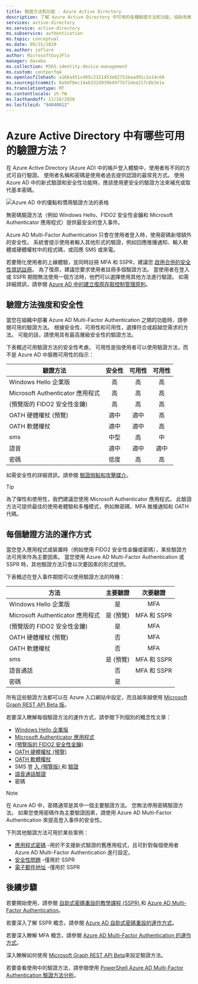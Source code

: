 ```yaml
---
title: 驗證方法和功能 - Azure Active Directory
description: 了解 Azure Active Directory 中可用的各種驗證方法和功能，協助改善和保護登入事件
services: active-directory
ms.service: active-directory
ms.subservice: authentication
ms.topic: conceptual
ms.date: 09/15/2020
ms.author: joflore
author: MicrosoftGuyJFlo
manager: daveba
ms.collection: M365-identity-device-management
ms.custom: contperfq4
ms.openlocfilehash: a166a451c405c2321453e02751baad91c2a14c60
ms.sourcegitcommit: 0a9df8ec14ab332d939b49f7b72dea217c8b3e1e
ms.translationtype: MT
ms.contentlocale: zh-TW
ms.lasthandoff: 11/18/2020
ms.locfileid: "94840012"
---
```

# <a name="what-authentication-and-verification-methods-are-available-in-azure-active-directory"></a>Azure Active Directory 中有哪些可用的驗證方法？

在 Azure Active Directory (Azure AD) 中的帳戶登入體驗中，使用者有不同的方式可自行驗證。 使用者名稱和密碼是使用者過去提供認證的最常見方式。 使用 Azure AD 中的新式驗證和安全性功能時，應該使用更安全的驗證方法來補充或取代基本密碼。

![Azure AD 中的優點和慣用驗證方法的表格](media/concept-authentication-methods/authentication-methods.png)

無密碼驗證方法（例如 Windows Hello、FIDO2 安全性金鑰和 Microsoft Authenticator 應用程式）提供最安全的登入事件。

Azure AD Multi-Factor Authentication 只會在使用者登入時，使用密碼新增額外的安全性。 系統會提示使用者輸入其他形式的驗證，例如回應推播通知、輸入軟體或硬體權杖中的程式碼，或回應 SMS 或來電。

若要簡化使用者的上線體驗，並同時註冊 MFA 和 SSPR，建議您 [啟用合併的安全性資訊註冊](howto-registration-mfa-sspr-combined.md)。 為了復原，建議您要求使用者註冊多個驗證方法。 當使用者在登入或 SSPR 期間無法使用一個方法時，他們可以選擇使用其他方法進行驗證。 如需詳細資訊，請參閱 [Azure AD 中的建立復原存取控制管理原則](concept-resilient-controls.md)。

## <a name="authentication-method-strength-and-security"></a>驗證方法強度和安全性

當您在組織中部署 Azure AD Multi-Factor Authentication 之類的功能時，請參閱可用的驗證方法。 根據安全性、可用性和可用性，選擇符合或超越您需求的方法。 可能的話，請使用具有最高層級安全性的驗證方法。

下表概述可用驗證方法的安全性考慮。 可用性是指使用者可以使用驗證方法，而不是 Azure AD 中服務可用性的指示：

| 驗證方法          | 安全性 | 可用性 | 可用性 |
|--------------------------------|:--------:|:---------:|:------------:|
| Windows Hello 企業版     | 高     | 高      | 高         |
| Microsoft Authenticator 應用程式    | 高     | 高      | 高         |
|  (預覽版的 FIDO2 安全性金鑰)    | 高     | 高      | 高         |
| OATH 硬體權杖 (預覽) | 適中   | 適中    | 高         |
| OATH 軟體權杖           | 適中   | 適中    | 高         |
| sms                            | 中型   | 高      | 中       |
| 語音                          | 適中   | 適中    | 適中       |
| 密碼                       | 低度      | 高      | 高         |

如需安全性的詳細資訊，請參閱 [驗證弱點和攻擊媒介](https://techcommunity.microsoft.com/t5/azure-active-directory-identity/all-your-creds-are-belong-to-us/ba-p/855124)。

> [!TIP]
> 為了彈性和使用性，我們建議您使用 Microsoft Authenticator 應用程式。 此驗證方法可提供最佳的使用者體驗和多種模式，例如無密碼、MFA 推播通知和 OATH 代碼。

## <a name="how-each-authentication-method-works"></a>每個驗證方法的運作方式

當您登入應用程式或裝置時（例如使用 FIDO2 安全性金鑰或密碼），某些驗證方法可用來作為主要因素。 當您使用 Azure AD Multi-Factor Authentication 或 SSPR 時，其他驗證方法只會以次要因素的形式提供。

下表概述在登入事件期間可以使用驗證方法的時機：

| 方法                         | 主要驗證 | 次要驗證  |
|--------------------------------|:----------------------:|:-------------------------:|
| Windows Hello 企業版     | 是                    | MFA                       |
| Microsoft Authenticator 應用程式    | 是 (預覽)          | MFA 和 SSPR              |
|  (預覽版的 FIDO2 安全性金鑰)    | 是                    | MFA                       |
| OATH 硬體權杖 (預覽) | 否                     | MFA                       |
| OATH 軟體權杖           | 否                     | MFA                       |
| sms                            | 是 (預覽)          | MFA 和 SSPR              |
| 語音通話                     | 否                     | MFA 和 SSPR              |
| 密碼                       | 是                    |                           |

所有這些驗證方法都可以在 Azure 入口網站中設定，而且越來越使用 [Microsoft Graph REST API Beta 版](/graph/api/resources/authenticationmethods-overview?view=graph-rest-beta)。

若要深入瞭解每個驗證方法的運作方式，請參閱下列個別的概念性文章：

* [Windows Hello 企業版](/windows/security/identity-protection/hello-for-business/hello-overview)
* [Microsoft Authenticator 應用程式](concept-authentication-authenticator-app.md)
* [ (預覽版的 FIDO2 安全性金鑰) ](concept-authentication-passwordless.md#fido2-security-keys)
* [OATH 硬體權杖 (預覽)](concept-authentication-oath-tokens.md#oath-hardware-tokens-preview)
* [OATH 軟體權杖](concept-authentication-oath-tokens.md#oath-software-tokens)
* SMS 登 [入 (預覽版) ](howto-authentication-sms-signin.md) 和 [驗證](concept-authentication-phone-options.md#mobile-phone-verification)
* [語音通話驗證](concept-authentication-phone-options.md)
* 密碼

> [!NOTE]
> 在 Azure AD 中，密碼通常是其中一個主要驗證方法。 您無法停用密碼驗證方法。 如果您使用密碼作為主要驗證因素，請使用 Azure AD Multi-Factor Authentication 來提高登入事件的安全性。

下列其他驗證方法可用於某些案例：

* [應用程式密碼](howto-mfa-app-passwords.md) -用於不支援新式驗證的舊應用程式，且可針對每個使用者 Azure AD Multi-Factor Authentication 進行設定。
* [安全性問題](concept-authentication-security-questions.md) -僅用於 SSPR
* [電子郵件地址](concept-sspr-howitworks.md#authentication-methods) -僅用於 SSPR

## <a name="next-steps"></a>後續步驟

若要開始使用，請參閱 [自助式密碼重設的教學課程 (SSPR) ][tutorial-sspr] 和 [Azure AD Multi-Factor Authentication][tutorial-azure-mfa]。

若要深入了解 SSPR 概念，請參閱 [Azure AD 自助式密碼重設的運作方式][concept-sspr]。

若要深入瞭解 MFA 概念，請參閱 [Azure AD Multi-Factor Authentication 的運作方式][concept-mfa]。

深入瞭解如何使用 [Microsoft Graph REST API Beta](/graph/api/resources/authenticationmethods-overview?view=graph-rest-beta)來設定驗證方法。

若要查看使用中的驗證方法，請參閱使用 [PowerShell Azure AD Multi-Factor Authentication 驗證方法分析](/samples/azure-samples/azure-mfa-authentication-method-analysis/azure-mfa-authentication-method-analysis/)。

<!-- INTERNAL LINKS -->
[tutorial-sspr]: tutorial-enable-sspr.md
[tutorial-azure-mfa]: tutorial-enable-azure-mfa.md
[concept-sspr]: concept-sspr-howitworks.md
[concept-mfa]: concept-mfa-howitworks.md
